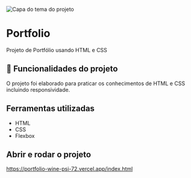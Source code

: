 ![Capa do tema do projeto](https://raw.githubusercontent.com/CasieCas/Portfolio/main/Portif%C3%B3lio/Front-end-Projeto%20Portfolio%20em%20HTML%20%20e%20CSS.png)

# Portfolio

Projeto de Portfólio usando HTML e CSS

## 🔨 Funcionalidades do projeto

O projeto foi elaborado para praticar os conhecimentos de HTML e CSS incluindo responsividade.

## Ferramentas utilizadas

- HTML
- CSS
- Flexbox

## Abrir e rodar o projeto

https://portfolio-wine-psi-72.vercel.app/index.html
